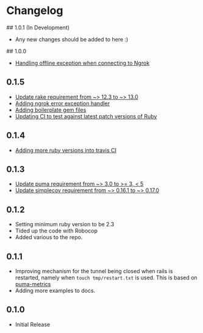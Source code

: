 # Changelog

## 1.0.1 (In Development)

  * Any new changes should be added to here :)

## 1.0.0

  * [Handling offline exception when connecting to Ngrok](https://github.com/MikeRogers0/puma-ngrok-tunnel/pull/13)

## 0.1.5

  * [Update rake requirement from ~> 12.3 to ~> 13.0](https://github.com/MikeRogers0/puma-ngrok-tunnel/pull/8)
  * [Adding ngrok error exception handler](https://github.com/MikeRogers0/puma-ngrok-tunnel/pull/9)
  * [Adding boilerplate gem files](https://github.com/MikeRogers0/puma-ngrok-tunnel/pull/10)
  * [Updating CI to test against latest patch versions of Ruby](https://github.com/MikeRogers0/puma-ngrok-tunnel/pull/11)

## 0.1.4

  * [Adding more ruby versions into travis CI](https://github.com/MikeRogers0/puma-ngrok-tunnel/pull/7)

## 0.1.3

  * [Update puma requirement from ~> 3.0 to >= 3, < 5](https://github.com/MikeRogers0/puma-ngrok-tunnel/pull/3)
  * [Update simplecov requirement from ~> 0.16.1 to ~> 0.17.0](https://github.com/MikeRogers0/puma-ngrok-tunnel/pull/4)

## 0.1.2

  * Setting minimum ruby version to be 2.3
  * Tided up the code with Robocop
  * Added various to the repo.

## 0.1.1

  * Improving mechanism for the tunnel being closed when rails is restarted, namely when `touch tmp/restart.txt` is used. This is based on [puma-metrics](https://github.com/harmjanblok/puma-metrics/blob/master/lib/puma/plugin/metrics.rb)
  * Adding more examples to docs.

## 0.1.0

  * Initial Release
